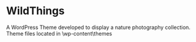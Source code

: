 # WildThings
 A WordPress Theme developed to display a nature photography collection.   Theme files located in \wp-content\themes
